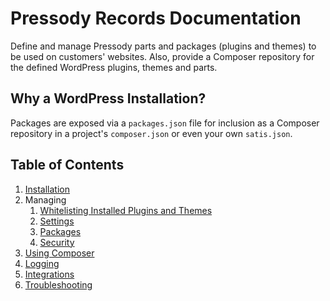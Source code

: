 # Pressody Records Documentation

Define and manage Pressody parts and packages (plugins and themes) to be used on customers' websites. Also, provide a Composer repository for the defined WordPress plugins, themes and parts.

## Why a WordPress Installation?

Packages are exposed via a `packages.json` file for inclusion as a Composer repository in a project's `composer.json` or even your own `satis.json`.

## Table of Contents

1. [Installation](installation.md)
1. Managing
	1. [Whitelisting Installed Plugins and Themes](whitelisting.md)
	1. [Settings](settings.md)
	1. [Packages](packages.md)
	1. [Security](security.md)
1. [Using Composer](composer.md)
1. [Logging](logging.md)
1. [Integrations](integrations.md)
1. [Troubleshooting](troubleshooting.md)
